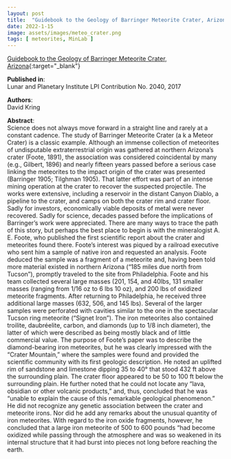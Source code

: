 ```yaml
---
layout: post
title:  "Guidebook to the Geology of Barringer Meteorite Crater, Arizona (a.k.a Meteo Crater)"
date: 2022-1-15
image: assets/images/meteo_crater.png
tags: [ meteorites, MinLab ]
---
```


[Guidebook to the Geology of Barringer Meteorite Crater, Arizona](https://www.lpi.usra.edu/publications/books/barringer_crater_guidebook/){:target="_blank"}  

**Published in**:  
Lunar and Planetary Institute LPI Contribution No. 2040, 2017

**Authors**:  
David Kring

**Abstract**:  
Science does not always move forward in a straight line and rarely at a constant cadence. The study of Barringer Meteorite Crater (a k a Meteor Crater) is a classic example. Although an immense collection of meteorites of undisputable extraterrestrial origin was gathered at northern Arizona’s crater (Foote, 1891), the association was considered coincidental by many (e.g., Gilbert, 1896) and nearly fifteen years passed before a serious case linking the meteorites to the impact origin of the crater was presented (Barringer 1905; Tilghman 1905). That latter effort was part of an intense mining operation at the crater to recover the suspected projectile. The works were extensive, including a reservoir in the distant Canyon Diablo, a pipeline to the crater, and camps on both the crater rim and crater floor. Sadly for investors, economically viable deposits of metal were never recovered. Sadly for science, decades passed before the implications of Barringer’s work were appreciated. There are many ways to trace the path of this story, but perhaps the best place to begin is with the mineralogist A. E. Foote, who published the first scientific report about the crater and meteorites found there. Foote’s interest was piqued by a railroad executive who sent him a sample of native iron and requested an analysis. Foote deduced the sample was a fragment of a meteorite and, having been told more material existed in northern Arizona (“185 miles due north from Tucson”), promptly traveled to the site from Philadelphia. Foote and his team collected several large masses (201, 154, and 40lbs, 131 smaller masses (ranging from 1/16 oz to 6 lbs 10 oz), and 200 lbs of oxidized meteorite fragments. After returning to Philadelphia, he received three additional large masses (632, 506, and 145 lbs). Several of the larger samples were perforated with cavities similar to the one in the spectacular Tucson ring meteorite (“Signet Iron”). The iron meteorites also contained troilite, daubréelite, carbon, and diamonds (up to 1/8 inch diameter), the latter of which were described as being mostly black and of little commercial value. The purpose of Foote’s paper was to describe the diamond-bearing iron meteorites, but he was clearly impressed with the “Crater Mountain,” where the samples were found and provided the scientific community with its first geologic description. He noted an uplifted rim of sandstone and limestone dipping 35 to 40° that stood 432 ft above the surrounding plain. The crater floor appeared to be 50 to 100 ft below the surrounding plain. He further noted that he could not locate any “lava, obsidian or other volcanic products,” and, thus, concluded that he was “unable to explain the cause of this remarkable geological phenomenon.” He did not recognize any genetic association between the crater and meteorite irons. Nor did he add any remarks about the unusual quantity of iron meteorites. With regard to the iron oxide fragments, however, he concluded that a large iron meteorite of 500 to 600 pounds “had become oxidized while passing through the atmosphere and was so weakened in its internal structure that it had burst into pieces not long before reaching the earth.

